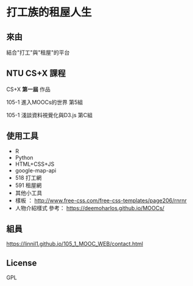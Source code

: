 # 打工族的租屋人生

## 來由
結合"打工"與"租屋"的平台

## NTU CS+X 課程
CS+X **第一屆** 作品

105-1 	進入MOOCs的世界 第5組

105-1 	淺談資料視覺化與D3.js 第C組 

## 使用工具
* R
* Python
* HTML+CSS+JS
* google-map-api
* 518 打工網
* 591 租屋網
* 其他小工具
* 樣板 ： http://www.free-css.com/free-css-templates/page206/rnrnr
* 人物介紹樣式 參考： https://deemoharlos.github.io/MOOCs/

## 組員
https://linnil1.github.io/105_1_MOOC_WEB/contact.html

## License 
GPL
 
